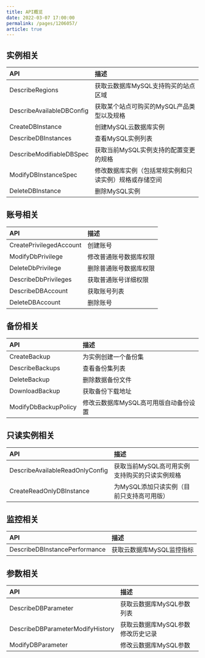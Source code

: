 ```yaml
---
title: API概览
date: 2022-03-07 17:00:00
permalink: /pages/1206057/
article: true
---
```



## 实例相关

| API                       | 描述                                                   |
| :------------------------ | :----------------------------------------------------- |
| DescribeRegions           | 获取云数据库MySQL支持购买的站点区域                    |
| DescribeAvailableDBConfig | 获取某个站点可购买的MySQL产品类型以及规格              |
| CreateDBInstance          | 创建MySQL云数据库实例                                  |
| DescribeDBInstances       | 查看MySQL实例列表                                      |
| DescribeModifiableDBSpec  | 获取当前MySQL实例支持的配置变更的规格                  |
| ModifyDBInstanceSpec      | 修改数据库实例（包括常规实例和只读实例）规格或存储空间 |
| DeleteDBInstance          | 删除MySQL实例                                          |

## 账号相关

| API                     | 描述                   |
| :---------------------- | :--------------------- |
| CreatePrivilegedAccount | 创建账号               |
| ModifyDbPrivilege       | 修改普通账号数据库权限 |
| DeleteDbPrivilege       | 删除普通账号数据库权限 |
| DescribeDbPrivileges    | 获取普通账号详细权限   |
| DescribeDBAccount       | 获取账号列表           |
| DeleteDBAccount         | 删除账号               |

## 备份相关

| API                  | 描述                                  |
| :------------------- | :------------------------------------ |
| CreateBackup         | 为实例创建一个备份集                  |
| DescribeBackups      | 查看备份集列表                        |
| DeleteBackup         | 删除数据备份文件                      |
| DownloadBackup       | 获取备份下载地址                      |
| ModifyDbBackupPolicy | 修改云数据库MySQL高可用版自动备份设置 |

## 只读实例相关

| API                             | 描述                                        |
| :------------------------------ | :------------------------------------------ |
| DescribeAvailableReadOnlyConfig | 获取当前MySQL高可用实例支持购买的只读实例规格 |
| CreateReadOnlyDBInstance        | 为MySQL添加只读实例（目前只支持高可用版）     |

## 监控相关

| API                           | 描述                      |
| :---------------------------- | :------------------------ |
| DescribeDBInstancePerformance | 获取云数据库MySQL监控指标 |

## 参数相关

| API                              | 描述                              |
| :------------------------------- | :-------------------------------- |
| DescribeDBParameter              | 获取云数据库MySQL参数列表         |
| DescribeDBParameterModifyHistory | 获取云数据库MySQL参数修改历史记录 |
| ModifyDBParameter                | 修改云数据库MySQL参数             |

